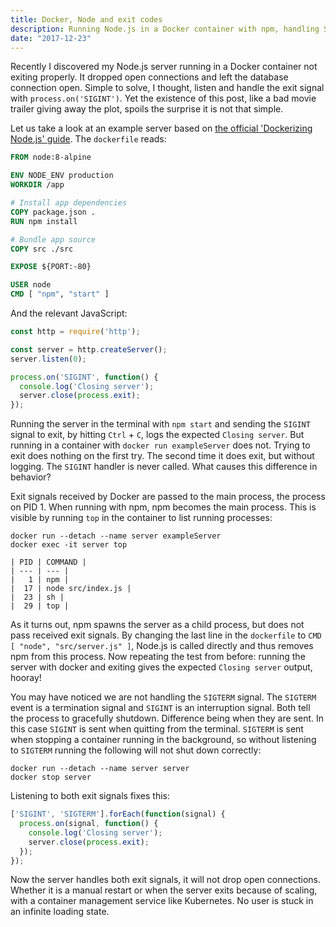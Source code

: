 ```yaml
---
title: Docker, Node and exit codes
description: Running Node.js in a Docker container with npm, handling SIGTERM and SIGINT.
date: "2017-12-23"
---
```


Recently I discovered my Node.js server running in a Docker container not exiting properly. It dropped open connections and left the database connection open. Simple to solve, I thought, listen and handle the exit signal with `process.on('SIGINT')`. Yet the existence of this post, like a bad movie trailer giving away the plot, spoils the surprise it is not that simple.

Let us take a look at an example server based on [the official 'Dockerizing Node.js' guide](https://nodejs.org/en/docs/guides/nodejs-docker-webapp/). The `dockerfile` reads:

```dockerfile
FROM node:8-alpine

ENV NODE_ENV production
WORKDIR /app

# Install app dependencies
COPY package.json .
RUN npm install

# Bundle app source
COPY src ./src

EXPOSE ${PORT:-80}

USER node
CMD [ "npm", "start" ]
```

And the relevant JavaScript:
```javascript
const http = require('http');

const server = http.createServer();
server.listen(0);

process.on('SIGINT', function() {
  console.log('Closing server');
  server.close(process.exit);
});
```

Running the server in the terminal with `npm start` and sending the `SIGINT` signal to exit, by hitting `Ctrl` + `C`, logs the expected `Closing server`. But running in a container with `docker run exampleServer` does not. Trying to exit does nothing on the first try. The second time it does exit, but without logging. The `SIGINT` handler is never called. What causes this difference in behavior?

Exit signals received by Docker are passed to the main process, the process on PID 1. When running with npm, npm becomes the main process. This is visible by running `top` in the container to list running processes:

```shell
docker run --detach --name server exampleServer
docker exec -it server top
```

```
| PID | COMMAND |
| --- | --- |
|   1 | npm |
|  17 | node src/index.js |
|  23 | sh |
|  29 | top |
```

As it turns out, npm spawns the server as a child process, but does not pass received exit signals. By changing the last line in the `dockerfile` to `CMD [ "node", "src/server.js" ]`, Node.js is called directly and thus removes npm from this process. Now repeating the test from before: running the server with docker and exiting gives the expected `Closing server` output, hooray!

You may have noticed we are not handling the `SIGTERM` signal. The `SIGTERM` event is a termination signal and `SIGINT` is an interruption signal. Both tell the process to gracefully shutdown. Difference being when they are sent. In this case `SIGINT` is sent when quitting from the terminal. `SIGTERM` is sent when stopping a container running in the background, so without listening to `SIGTERM` running the following will not shut down correctly:
```shell
docker run --detach --name server server
docker stop server
```

Listening to both exit signals fixes this:
```javascript
['SIGINT', 'SIGTERM'].forEach(function(signal) {
  process.on(signal, function() {
    console.log('Closing server');
    server.close(process.exit);
  });
});
```

Now the server handles both exit signals, it will not drop open connections. Whether it is a manual restart or when the server exits because of scaling, with a container management service like Kubernetes. No user is stuck in an infinite loading state.
